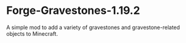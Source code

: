 # Forge-Gravestones-1.19.2
A simple mod to add a variety of gravestones and gravestone-related objects to Minecraft.
